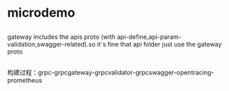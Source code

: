 # microdemo

##
gateway  includes the apis proto (with api-define,api-param-validation,swagger-related).so it`s fine that api folder just use the gateway proto 
##
构建过程：grpc-grpcgateway-grpcvalidator-grpcswagger-opentracing-prometheus
